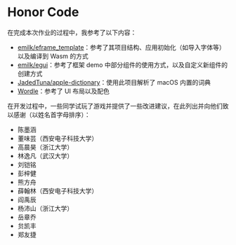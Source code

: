 # Honor Code

在完成本次作业的过程中，我参考了以下内容：

- [emilk/eframe_template](https://github.com/emilk/eframe_template)：参考了其项目结构、应用初始化（如导入字体等）以及编译到 Wasm 的方式
- [emilk/egui](https://github.com/emilk/egui)：参考了框架 demo 中部分组件的使用方式，以及自定义新组件的创建方式
- [JadedTuna/apple-dictionary](https://github.com/JadedTuna/apple-dictionary)：使用此项目解析了 macOS 内置的词典
- [Wordle](https://nyt.com/games/wordle/index.html)：参考了 UI 布局以及配色

在开发过程中，一些同学试玩了游戏并提供了一些改进建议，在此列出并向他们致以感谢（以姓名首字母排序）：
- 陈墨涵
- 董味芸（西安电子科技大学）
- 高晨昊（浙江大学）
- 林逸凡（武汉大学）
- 刘铠铭
- 彭梓健
- 熊方舟
- 薛翰林（西安电子科技大学）
- 阎禹辰
- 杨沛山（浙江大学）
- 岳章乔
- 贠凯丰
- 郑友捷
